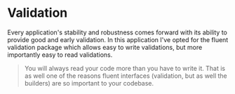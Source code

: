 # Validation

Every application's stability and robustness comes forward with its ability to provide good and early validation.  In this application I've opted for the fluent validation package which allows easy to write validations, but more importantly easy to read validations.

> You will always read your code more than you have to write it.  That is as well one of the reasons fluent interfaces (validation, but as well the builders) are so important to your codebase.


